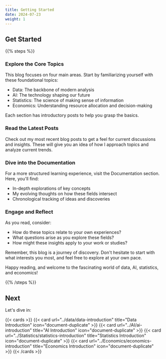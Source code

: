 ```yaml
---
title: Getting Started
date: 2024-07-23
weight: 1
---
```


## Get Started

{{% steps %}}

### Explore the Core Topics

This blog focuses on four main areas. Start by familiarizing yourself with these foundational topics:

- Data: The backbone of modern analysis
- AI: The technology shaping our future
- Statistics: The science of making sense of information
- Economics: Understanding resource allocation and decision-making

Each section has introductory posts to help you grasp the basics.

### Read the Latest Posts

Check out my most recent blog posts to get a feel for current discussions and insights. These will give you an idea of how I approach topics and analyze current trends.

### Dive into the Documentation

For a more structured learning experience, visit the Documentation section. Here, you'll find:

- In-depth explorations of key concepts
- My evolving thoughts on how these fields intersect
- Chronological tracking of ideas and discoveries

###  Engage and Reflect

As you read, consider:

- How do these topics relate to your own experiences?
- What questions arise as you explore these fields?
- How might these insights apply to your work or studies?

<!-- ###  Stay Connected

- Subscribe to receive updates when new posts are published
- Follow me on [social media platforms] for additional insights and discussions -->

Remember, this blog is a journey of discovery. Don't hesitate to start with what interests you most, and feel free to explore at your own pace.

Happy reading, and welcome to the fascinating world of data, AI, statistics, and economics!

{{% /steps %}}

## Next

Let's dive in:

{{< cards >}}
  {{< card url="../data/data-introduction" title="Data Introduction" icon="document-duplicate" >}}
  {{< card url="../AI/ai-introduction" title="AI Introduction" icon="document-duplicate" >}}
  {{< card url="../Statistics/statistics-introduction" title="Statistics Introduction" icon="document-duplicate" >}}
  {{< card url="../Economics/economics-introduction" title="Economics Introduction" icon="document-duplicate" >}}
{{< /cards >}}
